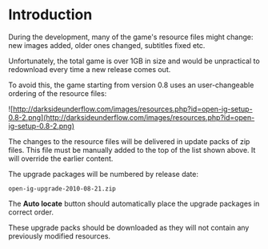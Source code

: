 # Introduction #

During the development, many of the game's resource files might change: new images added, older ones changed, subtitles fixed etc.

Unfortunately, the total game is over 1GB in size and would be unpractical to redownload every time a new release comes out.

To avoid this, the game starting from version 0.8 uses an user-changeable ordering of the resource files:

![http://darksideunderflow.com/images/resources.php?id=open-ig-setup-0.8-2.png](http://darksideunderflow.com/images/resources.php?id=open-ig-setup-0.8-2.png)

The changes to the resource files will be delivered in update packs of zip files. This file must be manually added to the top of the list shown above. It will override the earlier content.

The upgrade packages will be numbered by release date:

`open-ig-upgrade-2010-08-21.zip`

The **Auto locate** button should automatically place the upgrade packages in correct order.

These upgrade packs should be downloaded as they will not contain any previously modified resources.